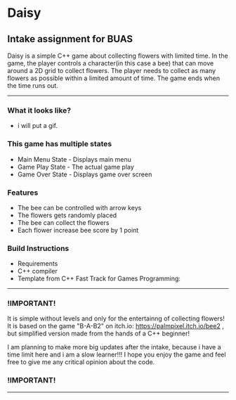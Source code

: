 # Daisy 
## Intake assignment for BUAS
Daisy is a simple C++ game about collecting flowers with limited time. In the game, the player controls a character(in this case a bee) that can move around a 2D grid to collect flowers. The player needs to collect as many flowers as possible within a limited amount of time. The game ends when the time runs out.

---

### What it looks like?
- i will put a gif. 

### This game has multiple states

- Main Menu State - Displays main menu
- Game Play State - The actual game play
- Game Over State - Displays game over screen


### Features

- The bee can be controlled with arrow keys
- The flowers gets randomly placed
- The bee can collect the flowers
- Each flower increase bee score by 1 point

### Build Instructions

- Requirements
 - C++ compiler
 - Template from C++ Fast Track for Games Programming: 

---

### !IMPORTANT!
It is simple without levels and only for the entertainng of collecting flowers!
 It is based on the game "B-A-B2" on itch.io: https://palmpixel.itch.io/bee2 , but simplified version made from the hands of a C++ beginner!

 I am planning to make more  big updates after the intake, because i have a time limit here and i am a slow learner!!!
I hope you enjoy the game and feel free to give me any critical opinion about the code.
### !IMPORTANT!

--- 
 
